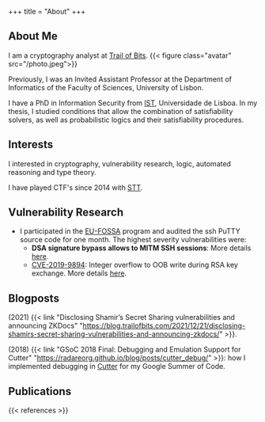+++
title = "About"
+++

## About Me

I am a cryptography analyst at [Trail of Bits](https://www.trailofbits.com/).
{{< figure class="avatar" src="/photo.jpeg">}}

Previously, I was an Invited Assistant Professor at the Department of Informatics of the Faculty of Sciences, University of Lisbon.

I have a PhD in Information Security from [IST](https://tecnico.ulisboa.pt/), Universidade de Lisboa. In my thesis, I studied conditions that allow the combination of satisfiability solvers, as well as probabilistic logics and their satisfiability procedures.


## Interests

I interested in cryptography, vulnerability research, logic, automated reasoning and type theory.

I have played CTF's since 2014 with [STT](https://sectt.github.io/).



## Vulnerability Research
 - I participated in the [EU-FOSSA](https://joinup.ec.europa.eu/collection/eu-fossa-2) program and audited the ssh PuTTY source code for one month. The highest severity vulnerabilities were:
     - **DSA signature bypass allows to MITM SSH sessions**: More details [here](https://www.chiark.greenend.org.uk/~sgtatham/putty/wishlist/vuln-dss-verify.html).
     - [CVE-2019-9894](https://cve.mitre.org/cgi-bin/cvename.cgi?name=CVE-2019-9894): Integer overflow to OOB write during RSA key exchange. More details [here](https://www.chiark.greenend.org.uk/~sgtatham/putty/wishlist/vuln-rsa-kex-integer-overflow.html).


## Blogposts

(2021) {{< link "Disclosing Shamir’s Secret Sharing vulnerabilities and announcing ZKDocs" "https://blog.trailofbits.com/2021/12/21/disclosing-shamirs-secret-sharing-vulnerabilities-and-announcing-zkdocs/" >}}.

(2018) {{< link "GSoC 2018 Final: Debugging and Emulation Support for Cutter" "https://radareorg.github.io/blog/posts/cutter_debug/" >}}: how I implemented debugging in [Cutter](https://cutter.re/) for my Google Summer of Code.

## Publications

{{< references >}}
